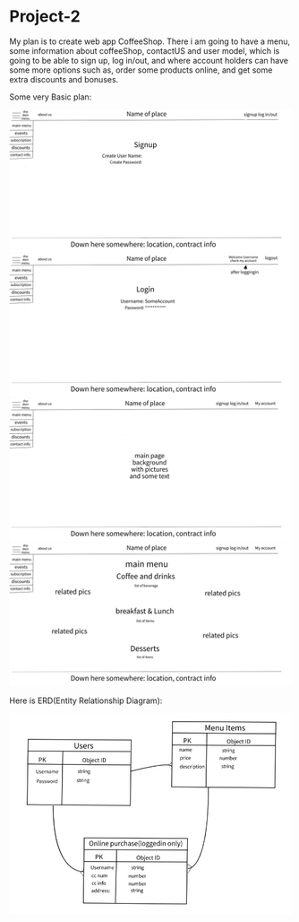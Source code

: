 # Project-2

   My plan is to create web app CoffeeShop. There i am going to have a menu, some information about
 coffeeShop, contactUS and user model, which is going to be able to sign up, log in/out, and where account holders can have some more options such as, order some products online, and get some extra discounts and bonuses.




Some very Basic plan:


![](imgs/signup%20page%20project2.jpeg)
![](imgs/login%20page%20project2.jpeg)
![](imgs/Main%20Page%20project2.jpeg)
![](imgs/menu%20page%20project%202.jpeg)


Here is ERD(Entity Relationship Diagram):


![](imgs/ERD.jpeg)